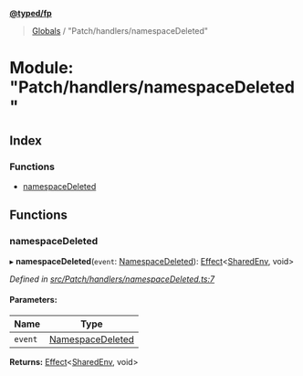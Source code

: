 **[@typed/fp](../README.md)**

> [Globals](../globals.md) / "Patch/handlers/namespaceDeleted"

# Module: "Patch/handlers/namespaceDeleted"

## Index

### Functions

* [namespaceDeleted](_patch_handlers_namespacedeleted_.md#namespacedeleted)

## Functions

### namespaceDeleted

▸ **namespaceDeleted**(`event`: [NamespaceDeleted](_shared_core_events_namespaceevent_.namespacedeleted.md)): [Effect](_effect_effect_.effect.md)\<[SharedEnv](../interfaces/_shared_core_services_sharedenv_.sharedenv.md), void>

*Defined in [src/Patch/handlers/namespaceDeleted.ts:7](https://github.com/TylorS/typed-fp/blob/8639976/src/Patch/handlers/namespaceDeleted.ts#L7)*

#### Parameters:

Name | Type |
------ | ------ |
`event` | [NamespaceDeleted](_shared_core_events_namespaceevent_.namespacedeleted.md) |

**Returns:** [Effect](_effect_effect_.effect.md)\<[SharedEnv](../interfaces/_shared_core_services_sharedenv_.sharedenv.md), void>
